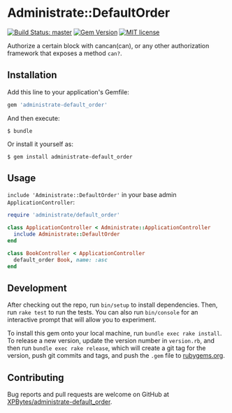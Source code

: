 # Administrate::DefaultOrder

[![Build Status: master](https://travis-ci.com/XPBytes/administrate-default_order.svg)](https://travis-ci.com/XPBytes/administrate-default_order)
[![Gem Version](https://badge.fury.io/rb/administrate-default_order.svg)](https://badge.fury.io/rb/administrate-default_order)
[![MIT license](http://img.shields.io/badge/license-MIT-brightgreen.svg)](http://opensource.org/licenses/MIT)

Authorize a certain block with cancan(can), or any other authorization framework that exposes a method `can?`.

## Installation

Add this line to your application's Gemfile:

```ruby
gem 'administrate-default_order'
```

And then execute:

    $ bundle

Or install it yourself as:

    $ gem install administrate-default_order

## Usage

`include 'Administrate::DefaultOrder'` in your base admin `ApplicationController`:

```ruby
require 'administrate/default_order'

class ApplicationController < Administrate::ApplicationController
  include Administrate::DefaultOrder
end

class BookController < ApplicationController
  default_order Book, name: :asc
end
```

## Development

After checking out the repo, run `bin/setup` to install dependencies. Then, run `rake test` to run the tests. You can
also run `bin/console` for an interactive prompt that will allow you to experiment.

To install this gem onto your local machine, run `bundle exec rake install`. To release a new version, update the
version number in `version.rb`, and then run `bundle exec rake release`, which will create a git tag for the version,
push git commits and tags, and push the `.gem` file to [rubygems.org](https://rubygems.org).

## Contributing

Bug reports and pull requests are welcome on GitHub at [XPBytes/administrate-default_order](https://github.com/XPBytes/administrate-default_order).
